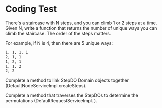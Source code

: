 # Coding Test

There's a staircase with N steps, and you can climb 1 or 2 steps at a time. Given N, 
write a function that returns the number of unique ways you can climb the staircase. The order of the steps matters.

For example, if N is 4, then there are 5 unique ways:

```txt
1, 1, 1, 1
2, 1, 1
1, 2, 1
1, 1, 2
2, 2
```

Complete a method to link StepDO Domain objects together (DefaultNodeServiceImpl.createSteps). 

Complete a method that traverses the StepDOs to determine the permutations (DefaultRequestServiceImpl. ).
